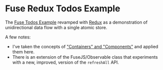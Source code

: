 # Fuse Redux Todos Example

The [Fuse Todos Example](https://www.fusetools.com/examples/todo-app) revamped with [Redux](http://redux.js.org/) as a demonstration of unidirectional data flow with a single atomic store.

A few notes:
- I've taken the concepts of ["Containers" and "Components"](https://medium.com/@dan_abramov/smart-and-dumb-components-7ca2f9a7c7d0) and applied them here.
- There is an extension of the FuseJS/Observable class that experiments with a new, improved, version of the `refreshAll` API. 
